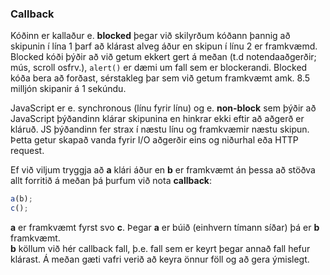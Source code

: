 ### Callback
Kóðinn er kallaður e. **blocked** þegar við skilyrðum kóðann þannig að skipunin í lína 1 þarf að klárast alveg áður en skipun í línu 2 er framkvæmd. Blocked kóði þýðir að við getum ekkert gert á meðan (t.d notendaaðgerðir; mús, scroll osfrv.), `alert()` er dæmi um fall sem er blockerandi. Blocked kóða bera að forðast, sérstakleg þar sem við getum framkvæmt amk. 8.5 milljón skipanir á 1 sekúndu. <br>

JavaScript er e. synchronous (línu fyrir línu) og e. **non-block** sem þýðir að JavaScript þýðandinn klárar skipunina en hinkrar ekki eftir að aðgerð er kláruð. JS þýðandinn fer strax í næstu línu og framkvæmir næstu skipun. Þetta getur skapað vanda fyrir I/O aðgerðir eins og niðurhal eða HTTP request. <br>

Ef við viljum tryggja að **a** klári áður en **b** er framkvæmt án þessa að stöðva allt forritið á meðan þá þurfum við nota **callback**: 

```javascript
a(b);
c();
```

**a** er framkvæmt fyrst svo **c**. Þegar **a** er búið (einhvern tímann síðar) þá er **b** framkvæmt. <br>
**b** köllum við hér callback fall, þ.e. fall sem er keyrt þegar annað fall hefur klárast. Á meðan gæti vafri verið að keyra önnur föll og að gera ýmislegt.
